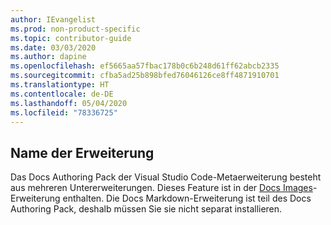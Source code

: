 ```yaml
---
author: IEvangelist
ms.prod: non-product-specific
ms.topic: contributor-guide
ms.date: 03/03/2020
ms.author: dapine
ms.openlocfilehash: ef5665aa57fbac178b0c6b248d61ff62abcb2335
ms.sourcegitcommit: cfba5ad25b898bfed76046126ce8ff4871910701
ms.translationtype: HT
ms.contentlocale: de-DE
ms.lasthandoff: 05/04/2020
ms.locfileid: "78336725"
---
```

## <a name="extension-name"></a>Name der Erweiterung

Das Docs Authoring Pack der Visual Studio Code-Metaerweiterung besteht aus mehreren Untererweiterungen. Dieses Feature ist in der <a href="https://marketplace.visualstudio.com/items?itemName=docsmsft.docs-images" target="_blank">Docs Images<span class="docon docon-navigate-external x-hidden-focus"></span></a>-Erweiterung enthalten. Die Docs Markdown-Erweiterung ist teil des Docs Authoring Pack, deshalb müssen Sie sie nicht separat installieren.

